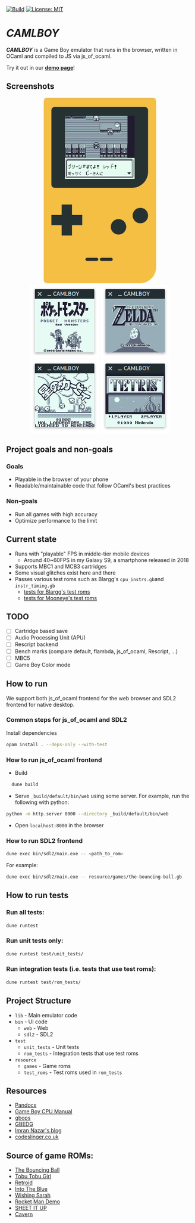 [![Build](https://github.com/linoscope/CAMLBOY/actions/workflows/workflow.yml/badge.svg)](https://github.com/linoscope/CAMLBOY/actions/workflows/workflow.yml)
[![License: MIT](https://img.shields.io/badge/License-MIT-yellow.svg)](https://opensource.org/licenses/MIT)

# **_CAMLBOY_**

**_CAMLBOY_** is a Game Boy emulator that runs in the browser, written in OCaml and compiled to JS via js_of_ocaml.

Try it out in our **[demo page](https://linoscope.github.io/CAMLBOY/)**!

## Screenshots

<div align="center">
  <img src="/screenshot/pokemon-aka.gif" height="500"/>
</div>

<div align="center">
  <img src="/screenshot/pokemon.png"/>
  <img src="/screenshot/zelda.png"/>
  <img src="/screenshot/kirby.png"/>
  <img src="/screenshot/tetris.png"/>
</div>

## Project goals and non-goals

### Goals

- Playable in the browser of your phone
- Readable/maintainable code that follow OCaml's best practices

### Non-goals

- Run all games with high accuracy
- Optimize performance to the limit

## Current state

- Runs with "playable" FPS in middle-tier mobile devices
  - Around 40~60FPS in my Galaxy S9, a smartphone released in 2018
- Supports MBC1 and MCB3 cartridges
- Some visual glitches exist here and there
- Passes various test roms such as Blargg's `cpu_instrs.gb`and `instr_timing.gb`
  - [tests for Blargg's test roms](https://github.com/linoscope/CAMLBOY/blob/main/test/rom_tests/test_blargg_test_roms.ml)
  - [tests for Mooneye's test roms](https://github.com/linoscope/CAMLBOY/tree/main/test/rom_tests/mooneye)

## TODO

- [ ] Cartridge based save
- [ ] Audio Processing Unit (APU)
- [ ] Rescript backend
- [ ] Bench marks (compare default, flambda, js_of_ocaml, Rescript, ...)
- [ ] MBC5
- [ ] Game Boy Color mode

## How to run

We support both js_of_ocaml frontend for the web browser and SDL2 frontend for native desktop.

### Common steps for js_of_ocaml and SDL2

Install dependencies

```sh
opam install . --deps-only --with-test
```

### How to run js_of_ocaml frontend

- Build

```sh
  dune build

```

- Serve `_build/default/bin/web` using some server. For example, run the following with python:

```sh
python -m http.server 8000 --directory _build/default/bin/web

```

- Open `localhost:8000` in the browser

### How to run SDL2 frontend

```sh
dune exec bin/sdl2/main.exe -- <path_to_rom>

```

For example:

```sh
dune exec bin/sdl2/main.exe -- resource/games/the-bouncing-ball.gb
```

## How to run tests

### Run all tests:

```sh
dune runtest
```

### Run unit tests only:

```sh
dune runtest test/unit_tests/
```

### Run integration tests (i.e. tests that use test roms):

```sh
dune runtest test/rom_tests/
```

## Project Structure

- `lib` - Main emulator code
- `bin` - UI code
  - `web` - Web
  - `sdl2` - SDL2
- `test`
  - `unit_tests` - Unit tests
  - `rom_tests` - Integration tests that use test roms
- `resource`
  - `games` - Game roms
  - `test_roms` - Test roms used in `rom_tests`

## Resources

- [Pandocs](https://gbdev.io/pandocs/)
- [Game Boy CPU Manual](http://marc.rawer.de/Gameboy/Docs/GBCPUman.pdf)
- [gbops](https://izik1.github.io/gbops/)
- [GBEDG](https://hacktixme.ga/GBEDG/)
- [Imran Nazar's blog](https://imrannazar.com/GameBoy-Emulation-in-JavaScript)
- [codeslinger.co.uk](http://www.codeslinger.co.uk/pages/projects/gameboy.html)

## Source of game ROMs:

- [The Bouncing Ball](https://gamejolt.com/games/the-bouncing-ball-gb/86699)
- [Tobu Tobu Girl](https://tangramgames.dk/tobutobugirl/)
- [Retroid](https://the-green-screen.com/292-2/#welcome)
- [Into The Blue](https://the-green-screen.com/278-2/#welcome)
- [Wishing Sarah](https://asteristic.itch.io/wishing-sarah)
- [Rocket Man Demo](https://lightgamesgb.com/portfolio/rocket-man/)
- [SHEET IT UP](https://drludos.itch.io/sheep-it-up)
- [Cavern](https://thegreatgallus.itch.io/cavern-mvm-9)

